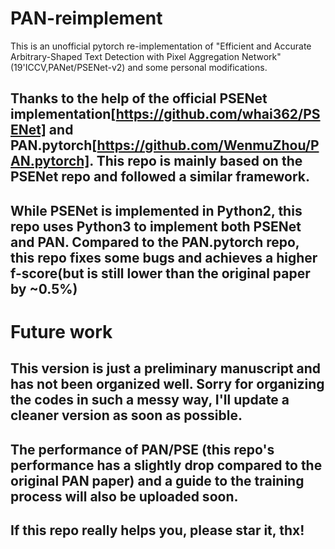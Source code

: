 # PAN-reimplement
This is an unofficial pytorch re-implementation of "Efficient and Accurate Arbitrary-Shaped Text Detection with Pixel Aggregation Network"(19'ICCV,PANet/PSENet-v2) and some personal modifications.
## Thanks to the help of the official PSENet implementation[https://github.com/whai362/PSENet] and PAN.pytorch[https://github.com/WenmuZhou/PAN.pytorch]. This repo is mainly based on the PSENet repo and followed a similar framework.
## While PSENet is implemented in Python2, this repo uses Python3 to implement both PSENet and PAN. Compared to the PAN.pytorch repo, this repo fixes some bugs and achieves a higher f-score(but is still lower than the original paper by ~0.5%)

# Future work
## This version is just a preliminary manuscript and has not been organized well. Sorry for organizing the codes in such a messy way, I'll update a cleaner version as soon as possible.
## The performance of PAN/PSE (this repo's performance has a slightly drop compared to the original PAN paper) and a guide to the training process will also be uploaded soon.
## If this repo really helps you, please star it, thx!
